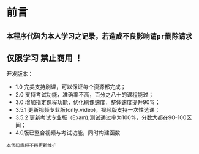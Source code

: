 前言
=========
`本程序代码为本人学习之记录，若造成不良影响请pr删除请求`
------
仅限学习 禁止商用 ！
---------
开发版本：
- 1.0 完美支持刷课，可以保证每个资源都完成；
- 2.0 支持考试功能，准确率不高，百分之八十的课程能过；
- 3.0 增加指定课程功能，优化刷课速度，整体速度提升90%；
- 3.5.1 更新视频专业版(only_video)，视频版支持一次性选课；
- 3.5.2 更新考试专业版（Exam),测试通过率为100%，分数大都在90-100区间；
- 4.0版已整合视频与考试功能，同时构建函数

`本代码库将不再更新维护`

